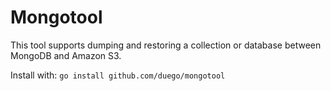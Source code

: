 # Mongotool

This tool supports dumping and restoring a collection or database between MongoDB and Amazon S3.

Install with:
`go install github.com/duego/mongotool`
